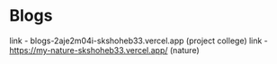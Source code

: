 # Blogs
link - blogs-2aje2m04i-skshoheb33.vercel.app (project college)
link - https://my-nature-skshoheb33.vercel.app/ (nature)
